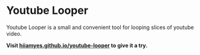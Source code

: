 # Youtube Looper

Youtube Looper is a small and convenient tool for looping slices of youtube video.

**Visit [hiiamyes.github.io/youtube-looper](https://hiiamyes.github.io/youtube-looper) to give it a try.**
